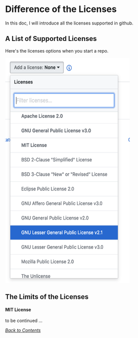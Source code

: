 # Difference of the Licenses

In this doc, I will introduce all the licenses supported in github.

## A List of Supported Licenses

Here's the licenses options when you start a repo.

<!-- ![license-list](../imgs/license-list.png "list of 12 licenses") -->
<img width="400" height="720" src="../imgs/license-list.png">

## The Limits of the Licenses

#### MIT License
to be continued ...

*[Back to Contents](../README.md)*
